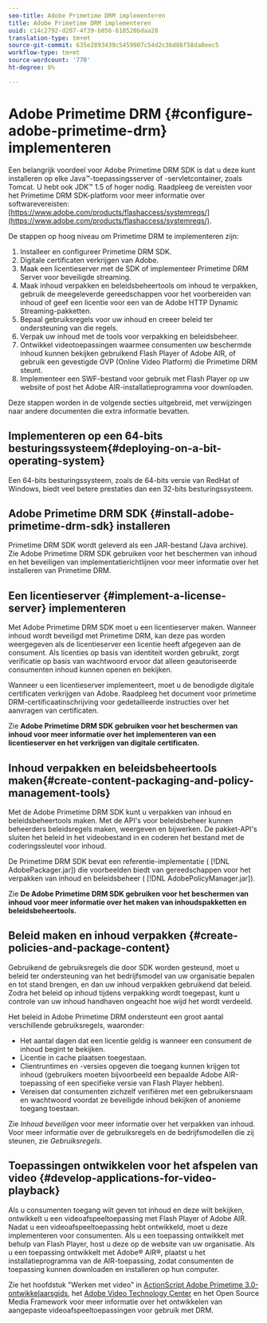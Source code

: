 ```yaml
---
seo-title: Adobe Primetime DRM implementeren
title: Adobe Primetime DRM implementeren
uuid: c14c2792-d207-4f39-b856-610520bdaa28
translation-type: tm+mt
source-git-commit: 635e2893439c5459907c54d2c3bd86f58da0eec5
workflow-type: tm+mt
source-wordcount: '770'
ht-degree: 0%

---
```



# Adobe Primetime DRM {#configure-adobe-primetime-drm} implementeren

Een belangrijk voordeel voor Adobe Primetime DRM SDK is dat u deze kunt installeren op elke Java™-toepassingsserver of -servletcontainer, zoals Tomcat. U hebt ook JDK™ 1.5 of hoger nodig. Raadpleeg de vereisten voor het Primetime DRM SDK-platform voor meer informatie over softwarevereisten: [https://www.adobe.com/products/flashaccess/systemreqs/](https://www.adobe.com/products/flashaccess/systemreqs/).

De stappen op hoog niveau om Primetime DRM te implementeren zijn:

1. Installeer en configureer Primetime DRM SDK.
1. Digitale certificaten verkrijgen van Adobe.
1. Maak een licentieserver met de SDK of implementeer Primetime DRM Server voor beveiligde streaming.
1. Maak inhoud verpakken en beleidsbeheertools om inhoud te verpakken, gebruik de meegeleverde gereedschappen voor het voorbereiden van inhoud of geef een licentie voor een van de Adobe HTTP Dynamic Streaming-pakketten.
1. Bepaal gebruiksregels voor uw inhoud en creeer beleid ter ondersteuning van die regels.
1. Verpak uw inhoud met de tools voor verpakking en beleidsbeheer.
1. Ontwikkel videotoepassingen waarmee consumenten uw beschermde inhoud kunnen bekijken gebruikend Flash Player of Adobe AIR, of gebruik een gevestigde OVP (Online Video Platform) die Primetime DRM steunt.
1. Implementeer een SWF-bestand voor gebruik met Flash Player op uw website of post het Adobe AIR-installatieprogramma voor downloaden.

Deze stappen worden in de volgende secties uitgebreid, met verwijzingen naar andere documenten die extra informatie bevatten.

## Implementeren op een 64-bits besturingssysteem{#deploying-on-a-bit-operating-system}

Een 64-bits besturingssysteem, zoals de 64-bits versie van RedHat of Windows, biedt veel betere prestaties dan een 32-bits besturingssysteem.

## Adobe Primetime DRM SDK {#install-adobe-primetime-drm-sdk} installeren

Primetime DRM SDK wordt geleverd als een JAR-bestand (Java archive). Zie Adobe Primetime DRM SDK gebruiken voor het beschermen van inhoud en het beveiligen van implementatierichtlijnen voor meer informatie over het installeren van Primetime DRM.

## Een licentieserver {#implement-a-license-server} implementeren

Met Adobe Primetime DRM SDK moet u een licentieserver maken. Wanneer inhoud wordt beveiligd met Primetime DRM, kan deze pas worden weergegeven als de licentieserver een licentie heeft afgegeven aan de consument. Als licenties op basis van identiteit worden gebruikt, zorgt verificatie op basis van wachtwoord ervoor dat alleen geautoriseerde consumenten inhoud kunnen openen en bekijken.

Wanneer u een licentieserver implementeert, moet u de benodigde digitale certificaten verkrijgen van Adobe. Raadpleeg het document voor primetime DRM-certificaatinschrijving voor gedetailleerde instructies over het aanvragen van certificaten.

Zie **Adobe Primetime DRM SDK gebruiken voor het beschermen van inhoud voor meer informatie over het implementeren van een licentieserver en het verkrijgen van digitale certificaten.**

## Inhoud verpakken en beleidsbeheertools maken{#create-content-packaging-and-policy-management-tools}

Met de Adobe Primetime DRM SDK kunt u verpakken van inhoud en beleidsbeheertools maken. Met de API&#39;s voor beleidsbeheer kunnen beheerders beleidsregels maken, weergeven en bijwerken. De pakket-API&#39;s sluiten het beleid in het videobestand in en coderen het bestand met de coderingssleutel voor inhoud.

De Primetime DRM SDK bevat een referentie-implementatie ( [!DNL AdobePackager.jar]) die voorbeelden biedt van gereedschappen voor het verpakken van inhoud en beleidsbeheer ( [!DNL AdobePolicyManager.jar]).

Zie **De Adobe Primetime DRM SDK gebruiken voor het beschermen van inhoud voor meer informatie over het maken van inhoudspakketten en beleidsbeheertools.**

## Beleid maken en inhoud verpakken {#create-policies-and-package-content}

Gebruikend de gebruiksregels die door SDK worden gesteund, moet u beleid ter ondersteuning van het bedrijfsmodel van uw organisatie bepalen en tot stand brengen, en dan uw inhoud verpakken gebruikend dat beleid. Zodra het beleid op inhoud tijdens verpakking wordt toegepast, kunt u controle van uw inhoud handhaven ongeacht hoe wijd het wordt verdeeld.

Het beleid in Adobe Primetime DRM ondersteunt een groot aantal verschillende gebruiksregels, waaronder:

* Het aantal dagen dat een licentie geldig is wanneer een consument de inhoud begint te bekijken.
* Licentie in cache plaatsen toegestaan.
* Clientruntimes en -versies opgeven die toegang kunnen krijgen tot inhoud (gebruikers moeten bijvoorbeeld een bepaalde Adobe AIR-toepassing of een specifieke versie van Flash Player hebben).
* Vereisen dat consumenten zichzelf verifiëren met een gebruikersnaam en wachtwoord voordat ze beveiligde inhoud bekijken of anonieme toegang toestaan.

Zie *Inhoud beveiligen* voor meer informatie over het verpakken van inhoud. Voor meer informatie over de gebruiksregels en de bedrijfsmodellen die zij steunen, zie *Gebruiksregels*.

## Toepassingen ontwikkelen voor het afspelen van video {#develop-applications-for-video-playback}

Als u consumenten toegang wilt geven tot inhoud en deze wilt bekijken, ontwikkelt u een videoafspeeltoepassing met Flash Player of Adobe AIR. Nadat u een videoafspeeltoepassing hebt ontwikkeld, moet u deze implementeren voor consumenten. Als u een toepassing ontwikkelt met behulp van Flash Player, host u deze op de website van uw organisatie. Als u een toepassing ontwikkelt met Adobe® AIR®, plaatst u het installatieprogramma van de AIR-toepassing, zodat consumenten de toepassing kunnen downloaden en installeren op hun computer.

Zie het hoofdstuk &quot;Werken met video&quot; in [ActionScript Adobe Primetime 3.0-ontwikkelaarsgids](https://help.adobe.com/en_US/as3/dev/WS9936fa0d5984e93b3f4f38ec1272a447844-8000.html), het [Adobe Video Technology Center](https://www.adobe.com/devnet/video/) en het Open Source Media Framework voor meer informatie over het ontwikkelen van aangepaste videoafspeeltoepassingen voor gebruik met DRM.